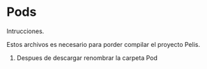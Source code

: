 # Pods

Intrucciones.


Estos archivos es necesario para porder compilar el proyecto Pelis.


1. Despues de descargar renombrar la carpeta Pod
